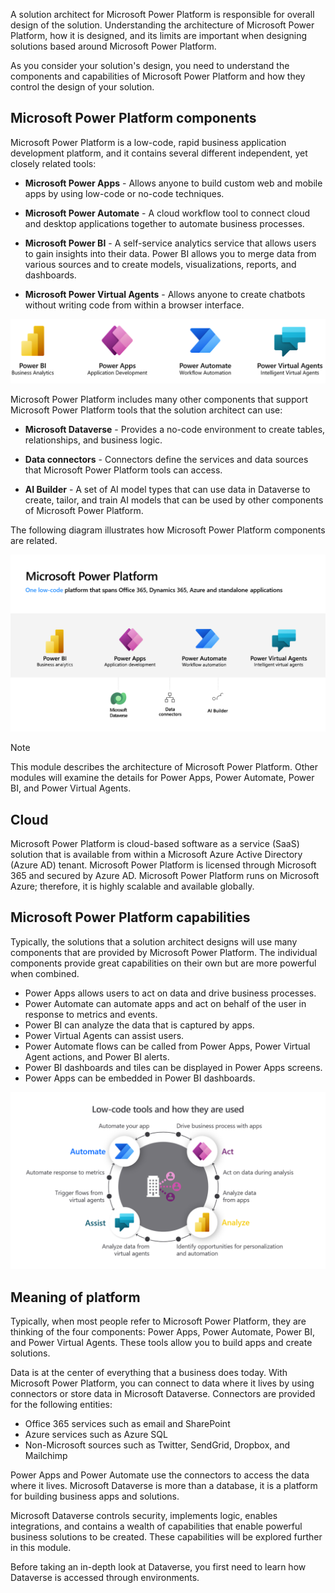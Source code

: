 A solution architect for Microsoft Power Platform is responsible for overall design of the solution. Understanding the architecture of Microsoft Power Platform, how it is designed, and its limits are important when designing solutions based around Microsoft Power Platform.

As you consider your solution's design, you need to understand the components and capabilities of Microsoft Power Platform and how they control the design of your solution.

## Microsoft Power Platform components

Microsoft Power Platform is a low-code, rapid business application development platform, and it contains several different independent, yet closely related tools:

- **Microsoft Power Apps** - Allows anyone to build custom web and mobile apps by using low-code or no-code techniques.

- **Microsoft Power Automate** - A cloud workflow tool to connect cloud and desktop applications together to automate business processes.

- **Microsoft Power BI** - A self-service analytics service that allows users to gain insights into their data. Power BI allows you to merge data from various sources and to create models, visualizations, reports, and dashboards.

- **Microsoft Power Virtual Agents** - Allows anyone to create chatbots without writing code from within a browser interface.

![Diagram showing the various low code tools.](../media/1-components.png)

Microsoft Power Platform includes many other components that support Microsoft Power Platform tools that the solution architect can use:

- **Microsoft Dataverse** - Provides a no-code environment to create tables, relationships, and business logic.

- **Data connectors** - Connectors define the services and data sources that Microsoft Power Platform tools can access.

- **AI Builder** - A set of AI model types that can use data in Dataverse to create, tailor, and train AI models that can be used by other components of Microsoft Power Platform.

The following diagram illustrates how Microsoft Power Platform components are related.

![Screenshot showing the elements of Microsoft Power Platform.](../media/1-power-platform.png)

> [!NOTE]
> This module describes the architecture of Microsoft Power Platform. Other modules will examine the details for Power Apps, Power Automate, Power BI, and Power Virtual Agents.

## Cloud

Microsoft Power Platform is cloud-based software as a service (SaaS) solution that is available from within a Microsoft Azure Active Directory (Azure AD) tenant. Microsoft Power Platform is licensed through Microsoft 365 and secured by Azure AD. Microsoft Power Platform runs on Microsoft Azure; therefore, it is highly scalable and available globally.

## Microsoft Power Platform capabilities

Typically, the solutions that a solution architect designs will use many components that are provided by Microsoft Power Platform. The individual components provide great capabilities on their own but are more powerful when combined.

- Power Apps allows users to act on data and drive business processes. 
- Power Automate can automate apps and act on behalf of the user in response to metrics and events. 
- Power BI can analyze the data that is captured by apps. 
- Power Virtual Agents can assist users. 
- Power Automate flows can be called from Power Apps, Power Virtual Agent actions, and Power BI alerts. 
- Power BI dashboards and tiles can be displayed in Power Apps screens. 
- Power Apps can be embedded in Power BI dashboards.

![Diagram of low code tools for Microsoft Power Platform.](../media/1-low-code-tools.png)

## Meaning of platform

Typically, when most people refer to Microsoft Power Platform, they are thinking of the four components: Power Apps, Power Automate, Power BI, and Power Virtual Agents. These tools allow you to build apps and create solutions.

Data is at the center of everything that a business does today. With Microsoft Power Platform, you can connect to data where it lives by using connectors or store data in Microsoft Dataverse. Connectors are provided for the following entities:

- Office 365 services such as email and SharePoint
- Azure services such as Azure SQL
- Non-Microsoft sources such as Twitter, SendGrid, Dropbox, and Mailchimp 

Power Apps and Power Automate use the connectors to access the data where it lives. Microsoft Dataverse is more than a database, it is a platform for building business apps and solutions.

Microsoft Dataverse controls security, implements logic, enables integrations, and contains a wealth of capabilities that enable powerful business solutions to be created. These capabilities will be explored further in this module.

Before taking an in-depth look at Dataverse, you first need to learn how Dataverse is accessed through environments.
